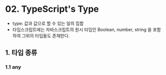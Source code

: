 # 02. TypeScript's Type

- type: 값과 값으로 할 수 있는 일의 집합
- 타입스크립트에는 자바스크립트의 원시 타입인 Boolean, number, string 을 포함하여 그외의 타입들도 존재한다.



## 1. 타입 종류

### 1.1 any